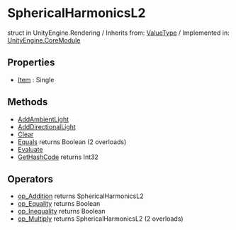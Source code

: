 # SphericalHarmonicsL2
struct in UnityEngine.Rendering
 / Inherits from: <a href="https://docs.unity3d.com/6000.0/Documentation/ScriptReference/ValueType.html">ValueType</a> / Implemented in: <a href="https://docs.unity3d.com/6000.0/Documentation/ScriptReference/UnityEngine.CoreModule.html">UnityEngine.CoreModule</a>

## Properties
- <a href="https://docs.unity3d.com/6000.0/Documentation/ScriptReference/SphericalHarmonicsL2-Item.html">Item</a> : Single

## Methods
- <a href="https://docs.unity3d.com/6000.0/Documentation/ScriptReference/SphericalHarmonicsL2.AddAmbientLight.html">AddAmbientLight</a>
- <a href="https://docs.unity3d.com/6000.0/Documentation/ScriptReference/SphericalHarmonicsL2.AddDirectionalLight.html">AddDirectionalLight</a>
- <a href="https://docs.unity3d.com/6000.0/Documentation/ScriptReference/SphericalHarmonicsL2.Clear.html">Clear</a>
- <a href="https://docs.unity3d.com/6000.0/Documentation/ScriptReference/SphericalHarmonicsL2.Equals.html">Equals</a> returns Boolean (2 overloads)
- <a href="https://docs.unity3d.com/6000.0/Documentation/ScriptReference/SphericalHarmonicsL2.Evaluate.html">Evaluate</a>
- <a href="https://docs.unity3d.com/6000.0/Documentation/ScriptReference/SphericalHarmonicsL2.GetHashCode.html">GetHashCode</a> returns Int32

## Operators
- <a href="https://docs.unity3d.com/6000.0/Documentation/ScriptReference/SphericalHarmonicsL2.op_Addition.html">op_Addition</a> returns SphericalHarmonicsL2
- <a href="https://docs.unity3d.com/6000.0/Documentation/ScriptReference/SphericalHarmonicsL2.op_Equality.html">op_Equality</a> returns Boolean
- <a href="https://docs.unity3d.com/6000.0/Documentation/ScriptReference/SphericalHarmonicsL2.op_Inequality.html">op_Inequality</a> returns Boolean
- <a href="https://docs.unity3d.com/6000.0/Documentation/ScriptReference/SphericalHarmonicsL2.op_Multiply.html">op_Multiply</a> returns SphericalHarmonicsL2 (2 overloads)
